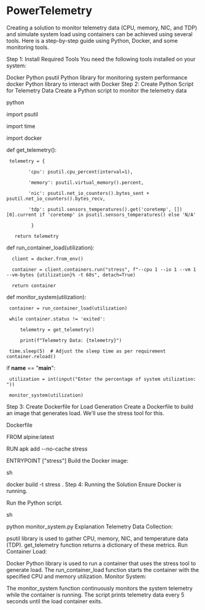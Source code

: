 # PowerTelemetry
Creating a solution to monitor telemetry data (CPU, memory, NIC, and TDP) and simulate system load using containers can be achieved using several tools. Here is a step-by-step guide using Python, Docker, and some monitoring tools.

Step 1: Install Required Tools
You need the following tools installed on your system:

Docker
Python
psutil Python library for monitoring system performance
docker Python library to interact with Docker
Step 2: Create Python Script for Telemetry Data
Create a Python script to monitor the telemetry data

python

import psutil

import time

import docker

def get_telemetry():

     telemetry = {

            'cpu': psutil.cpu_percent(interval=1),
    
            'memory': psutil.virtual_memory().percent,
    
            'nic': psutil.net_io_counters().bytes_sent + psutil.net_io_counters().bytes_recv,
   
            'tdp': psutil.sensors_temperatures().get('coretemp', [])[0].current if 'coretemp' in psutil.sensors_temperatures() else 'N/A'

             }

       return telemetry

def run_container_load(utilization):

      client = docker.from_env()

      container = client.containers.run("stress", f"--cpu 1 --io 1 --vm 1 --vm-bytes {utilization}% -t 60s", detach=True)

      return container

def monitor_system(utilization):

     container = run_container_load(utilization)

     while container.status != 'exited':

         telemetry = get_telemetry()
    
         print(f"Telemetry Data: {telemetry}")
    
     time.sleep(5)  # Adjust the sleep time as per requirement
    container.reload()

if __name__ == "__main__":

     utilization = int(input("Enter the percentage of system utilization: "))

     monitor_system(utilization)
Step 3: Create Dockerfile for Load Generation
Create a Dockerfile to build an image that generates load. We'll use the stress tool for this.

Dockerfile

FROM alpine:latest

RUN apk add --no-cache stress

ENTRYPOINT ["stress"]
Build the Docker image:

sh

docker build -t stress .
Step 4: Running the Solution
Ensure Docker is running.

Run the Python script.

sh

python monitor_system.py
Explanation
Telemetry Data Collection:

psutil library is used to gather CPU, memory, NIC, and temperature data (TDP).
get_telemetry function returns a dictionary of these metrics.
Run Container Load:

Docker Python library is used to run a container that uses the stress tool to generate load.
The run_container_load function starts the container with the specified CPU and memory utilization.
Monitor System:

The monitor_system function continuously monitors the system telemetry while the container is running.
The script prints telemetry data every 5 seconds until the load container exits.
